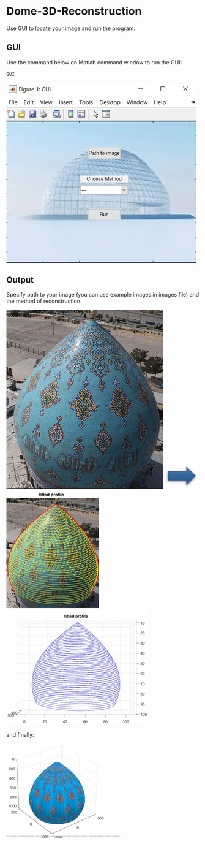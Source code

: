 # Dome-3D-Reconstruction
Use GUI to locate your image and run the program. 

## GUI

Use the command below on Matlab command window to run the GUI:

```bash
GUI
```

![the GUI](images/6.JPG)

## Output

Specify path to your image (you can use example images in images file) and the method of reconstruction.

![Input](images/example1.JPG)
![Input](images/arrow.JPG)
![Fitted profile](images/2.JPG)
![Fitted profile](images/3.JPG)

and finally:

![3D Model](images/5.JPG)

